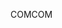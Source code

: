 <span data-ttu-id="be012-101">COM</span><span class="sxs-lookup"><span data-stu-id="be012-101">COM</span></span>